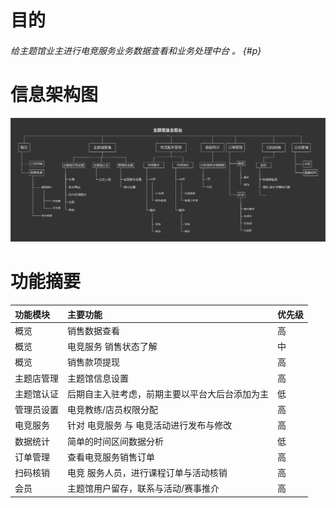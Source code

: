 # 目的

###### 给主题馆业主进行电竞服务业务数据查看和业务处理中台 。 {#p}

# 信息架构图

![](/assets/主题馆业主后台_信息架构图0814a.jpeg)

# 功能摘要

| **功能模块** | **主要功能** | **优先级** |
| :--- | :--- | :--- |
| 概览 | 销售数据查看 | 高 |
| 概览 | 电竞服务 销售状态了解 | 中 |
| 概览 | 销售款项提现 | 高 |
| 主题店管理 | 主题馆信息设置 | 高 |
| 主题馆认证 | 后期自主入驻考虑，前期主要以平台大后台添加为主 | 低 |
| 管理员设置 | 电竞教练/店员权限分配 | 高 |
| 电竞服务 | 针对 电竞服务 与 电竞活动进行发布与修改 | 高 |
| 数据统计 | 简单的时间区间数据分析 | 低 |
| 订单管理 | 查看电竞服务销售订单 | 高 |
| 扫码核销 | 电竞 服务人员，进行课程订单与活动核销 | 高 |
| 会员 | 主题馆用户留存，联系与活动/赛事推介 | 高 |



